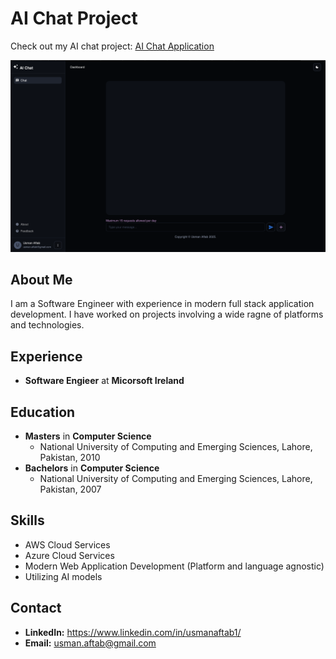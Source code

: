 # AI Chat Project

Check out my AI chat project: [AI Chat Application](https://usmanaftab.github.io/my-app/)

![AI Chat Application Screenshot](aichat.png)

## About Me

I am a Software Engineer with experience in modern full stack application development. I have worked on projects involving a wide ragne of platforms and technologies.

## Experience

- **Software Engieer** at **Micorsoft Ireland**

## Education

- **Masters** in **Computer Science**
  - National University of Computing and Emerging Sciences, Lahore, Pakistan, 2010
- **Bachelors** in **Computer Science**
  - National University of Computing and Emerging Sciences, Lahore, Pakistan, 2007

## Skills

- AWS Cloud Services
- Azure Cloud Services
- Modern Web Application Development (Platform and language agnostic)
- Utilizing AI models

## Contact

- **LinkedIn:** https://www.linkedin.com/in/usmanaftab1/
- **Email:** usman.aftab@gmail.com
